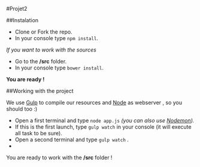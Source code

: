 #Projet2

##Instalation

- Clone or Fork the repo.
- In your console type ```npm install```.

*If you want to work with the sources*

- Go to the **/src** folder.
- In your console type ```bower install```.

**You are ready !**

##Working with the project

We use [Gulp](http://gulpjs.com/) to compile our resources and [Node](https://nodejs.org/en/) as webserver , so you should too :)
- Open a first terminal and type ```node app.js``` *(you can also use [Nodemon](http://nodemon.io/)).*
- If this is the first launch, type ```gulp watch``` in your console (it will execute all task to be sure).
- Open a second terminal and type ```gulp watch``` .
- 
You are ready to work with the **/src** folder !
